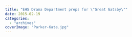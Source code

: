 ```yaml
---
title: "EHS Drama Department preps for \"Great Gatsby\""
date: 2015-02-19
categories: 
  - "archives"
coverImage: "Parker-Kate.jpg"
---
```



